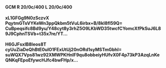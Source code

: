 #### GCM R 20/0c/400 L 20/0c/400
**xL1GFGg9N0zSczvX**<br/>**PqytmGTsVYKeWn3ppQkbm5tVuL6irbx+B/8kI8fl59Q=**<br/>**CuBpeqsifc8Bd9yu/Y48cyt8y3rhZ5O9LKbWD35twcfCYomcXfPkSuJ6L89J9CphnTSVb+t35x7re/YT...**<br/><br/>
**H6GJFsxlB8leos8T**<br/>**cyUuZiaDeQhBtE0ulO1FExUtUj20nORd1syMSTmGbhI=**<br/>**suWQX7Vps81wz92XMWPKHnIF9qu8obbeiyHUfvX0F4p73kP3AzqLnKeQNKqFEpoEfywcHJfc4bwFHp/x...**